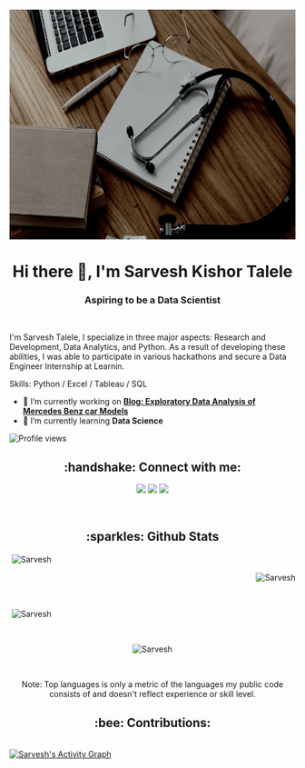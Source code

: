 
<p align="center">&nbsp;<img align="center" height="405" width="719" src="https://github.com/Wyverical/Wyverical/blob/main/Data%20Doctor%20(1).gif" /> </p> 


<h1 align="center"> Hi there 👋, I'm Sarvesh Kishor Talele </h1>
<h3 align="center"> Aspiring to be a Data Scientist </h3>

<br>

I'm Sarvesh Talele, I specialize in three major aspects: Research and Development, Data Analytics, and Python. As a result of developing these abilities, I was able to participate in various hackathons and secure a Data Engineer Internship at Learnin.

Skills: Python / Excel / Tableau / SQL

- 🔭 I’m currently working on **[Blog: Exploratory Data Analysis of Mercedes Benz car Models](https://wyverical.medium.com/exploratory-data-analysis-for-mercedes-benz-car-models-48f7ca22a103)** 
- 🌱 I’m currently learning **Data Science** 

![Profile views](https://gpvc.arturio.dev/Wyverical)

<h2 align="center"> :handshake: Connect with me: </h2>

<p align="center">
  <a href = "https://www.linkedin.com/in/sarvesh-talele-320356196/"><img src="https://img.icons8.com/fluent/48/000000/linkedin.png"/></a>
  <a href = "https://www.instagram.com/wyverical/"><img src="https://img.icons8.com/fluent/48/000000/instagram-new.png"/></a>
  <a href = "https://www.youtube.com/channel/UCGaLw_Y4xxFp7Z4arQc9lrg"><img src="https://img.icons8.com/color/48/000000/youtube-play.png"/></a>

</p>

<br>

<h2 align="center"> :sparkles: Github Stats </h2>
  


<p align="left">&nbsp;<img align="center" src="https://github-readme-stats.vercel.app/api?username=Wyverical&show_icons=true&count_private=true&theme=react&hide_border=true&bg_color=0D1117" alt="Sarvesh" /></p> 

<p align="right">&nbsp;<img align="center" src="https://github-readme-stats.vercel.app/api/top-langs/?username=Wyverical&langs_count=8&count_private=true&layout=compact&theme=react&hide_border=true&bg_color=0D1117" alt="Sarvesh" /></p> 

<br/>

<p align="left">&nbsp;<img align="center" src="https://github-readme-streak-stats.herokuapp.com/?user=Wyverical&theme=black-ice&hide_border=true&stroke=0000&background=060A0CD0" alt="Sarvesh" /></p> 

<br/>


<p align="center"> <img align="center" a href="https://github.com/ryo-ma/github-profile-trophy" target="blank"><img src="https://github-profile-trophy.vercel.app/?username=Wyverical&margin-w=30" alt="Sarvesh" /></a> </p>

<br/>

<p align="center"> Note: Top languages is only a metric of the languages my public code consists of and doesn't reflect experience or skill level. 
<br> </p>

<h2 align="center"> :bee: Contributions: </h2>

<br/>
<a href="https://github.com/Wyverical/github-readme-activity-graph"><img alt="Sarvesh's Activity Graph" src="https://activity-graph.herokuapp.com/graph?username=Wyverical&bg_color=0D1117&color=5BCDEC&line=5BCDEC&point=FFFFFF&hide_border=true" /></a>

<br/>
